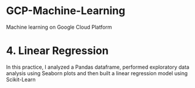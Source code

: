 # GCP-Machine-Learning
Machine learning on Google Cloud Platform

# 4. Linear Regression
In this practice, I analyzed a Pandas dataframe, performed exploratory data analysis using Seaborn plots and then built a linear regression model using Scikit-Learn
